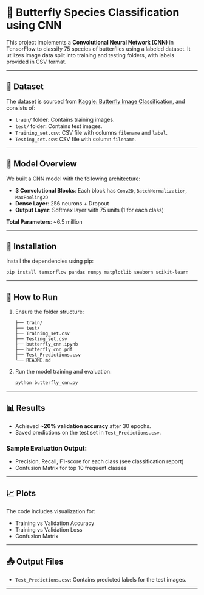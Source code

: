 # 🦋 Butterfly Species Classification using CNN

This project implements a **Convolutional Neural Network (CNN)** in TensorFlow to classify 75 species of butterflies using a labeled dataset. It utilizes image data split into training and testing folders, with labels provided in CSV format.

---

## 📁 Dataset

The dataset is sourced from [Kaggle: Butterfly Image Classification](https://www.kaggle.com/datasets/phucthaiv02/butterfly-image-classification), and consists of:

- `train/` folder: Contains training images.
- `test/` folder: Contains test images.
- `Training_set.csv`: CSV file with columns `filename` and `label`.
- `Testing_set.csv`: CSV file with column `filename`.

---

## 🧠 Model Overview

We built a CNN model with the following architecture:

- **3 Convolutional Blocks**: Each block has `Conv2D`, `BatchNormalization`, `MaxPooling2D`
- **Dense Layer**: 256 neurons + Dropout
- **Output Layer**: Softmax layer with 75 units (1 for each class)

**Total Parameters**: ~6.5 million

---

## 🔧 Installation

Install the dependencies using pip:

```bash
pip install tensorflow pandas numpy matplotlib seaborn scikit-learn
```

---

## 🚀 How to Run

1. Ensure the folder structure:
   ```
   ├── train/
   ├── test/
   ├── Training_set.csv
   ├── Testing_set.csv
   ├── butterfly_cnn.ipynb
   ├── butterfly_cnn.pdf
   ├── Test_Predictions.csv
   └── README.md
   ```

2. Run the model training and evaluation:
   ```bash
   python butterfly_cnn.py
   ```

---

## 📊 Results

- Achieved **~20% validation accuracy** after 30 epochs.
- Saved predictions on the test set in `Test_Predictions.csv`.

### Sample Evaluation Output:
- Precision, Recall, F1-score for each class (see classification report)
- Confusion Matrix for top 10 frequent classes

---

## 📈 Plots

The code includes visualization for:

- Training vs Validation Accuracy
- Training vs Validation Loss
- Confusion Matrix

---

## 📤 Output Files

- `Test_Predictions.csv`: Contains predicted labels for the test images.

---


